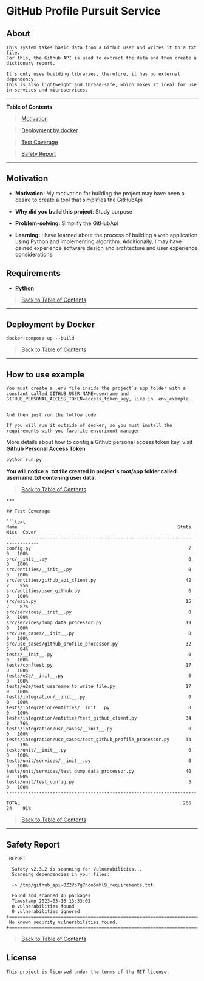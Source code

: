 # GitHub Profile Pursuit Service

## About
```text
This system takes basic data from a Github user and writes it to a txt file.
For this, the Github API is used to extract the data and then create a dictionary report.

It's only uses building libraries, therefore, it has no external dependency.
This is also lightweight and thread-safe, which makes it ideal for use in services and microservices.
```
****
**Table of Contents**

>[Motivation](#motivation)

>[Deployment by docker](#deployment-by-docker)

>[Test Coverage](#test-coverage)

>[Safety Report](#safety-report)
****
## Motivation

* **Motivation:**
    My motivation for building the project may have been a desire to create
  a tool that simplifies the GitHubApi

* **Why did you build this project**:
    Study purpose

* **Problem-solving:**
    Simplify the GitHubApi

* **Learning:**
    I have learned about the process of building a web application using
  Python and implementing algorithm. Additionally, I may have gained experience
  software design and archtecture and user experience considerations.

## Requirements
* **[Python](https://www.python.org/)**


>[Back to Table of Contents](#table-of-contents)
****
## Deployment by Docker

```console
docker-compose up --build
```
>[Back to Table of Contents](#table-of-contents)
****

## How to use example
```text
You must create a .env file inside the project`s app folder with a constant called GITHUB_USER_NAME=username and
GITHUB_PERSONAL_ACCESS_TOKEN=access_token_key, like in .env_example.


And then just run the follow code

If you will run it outside of docker, so you must install the requirements with you favorite envorimont manager
```
More details about how to config a Github personal access token key, visit  **[Github Personal Access Token](https://docs.github.com/en/rest/overview/authenticating-to-the-rest-api?apiVersion=2022-11-28)**
```bash
python run.py
```


**You will notice a .txt file created in project`s root/app folder called username.txt contening user data.**

>[Back to Table of Contents](#table-of-contents)
```
***

## Test Coverage

```text
Name                                                           Stmts   Miss  Cover
----------------------------------------------------------------------------------
config.py                                                          7      0   100%
src/__init__.py                                                    0      0   100%
src/entities/__init__.py                                           0      0   100%
src/entities/github_api_client.py                                 42      2    95%
src/entities/user_github.py                                        6      0   100%
src/main.py                                                       15      2    87%
src/services/__init__.py                                           0      0   100%
src/services/dump_data_processor.py                               19      0   100%
src/use_cases/__init__.py                                          0      0   100%
src/use_cases/github_profile_processor.py                         32      5    84%
tests/__init__.py                                                  0      0   100%
tests/conftest.py                                                 17      0   100%
tests/e2e/__init__.py                                              0      0   100%
tests/e2e/test_username_to_write_file.py                          17      0   100%
tests/integration/__init__.py                                      0      0   100%
tests/integration/entities/__init__.py                             0      0   100%
tests/integration/entities/test_github_client.py                  34      8    76%
tests/integration/use_cases/__init__.py                            0      0   100%
tests/integration/use_cases/test_github_profile_processor.py      34      7    79%
tests/unit/__init__.py                                             0      0   100%
tests/unit/services/__init__.py                                    0      0   100%
tests/unit/services/test_dump_data_processor.py                   40      0   100%
tests/unit/test_config.py                                          3      0   100%
----------------------------------------------------------------------------------
TOTAL                                                            266     24    91%
```

>[Back to Table of Contents](#table-of-contents)
***

## Safety Report

```text
 REPORT

  Safety v2.3.2 is scanning for Vulnerabilities...
  Scanning dependencies in your files:

  -> /tmp/github_api-OZ2Vb7g7hco5mhl9_requirements.txt

  Found and scanned 46 packages
  Timestamp 2023-03-16 13:33:02
  0 vulnerabilities found
  0 vulnerabilities ignored
+===========================================================================================+
 No known security vulnerabilities found.
+===========================================================================================+
```
>[Back to Table of Contents](#table-of-contents)

## License
```text
This project is licensed under the terms of the MIT license.
```

